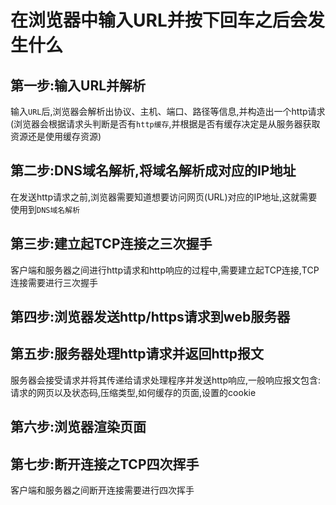 # 在浏览器中输入URL并按下回车之后会发生什么

## 第一步:输入URL并解析

输入`URL`后,浏览器会解析出协议、主机、端口、路径等信息,并构造出一个http请求(浏览器会根据请求头判断是否有`http缓存`,并根据是否有缓存决定是从服务器获取资源还是使用缓存资源)

## 第二步:DNS域名解析,将域名解析成对应的IP地址

在发送http请求之前,浏览器需要知道想要访问网页(URL)对应的IP地址,这就需要使用到`DNS域名解析`

## 第三步:建立起TCP连接之三次握手

客户端和服务器之间进行http请求和http响应的过程中,需要建立起TCP连接,TCP连接需要进行三次握手

## 第四步:浏览器发送http/https请求到web服务器

## 第五步:服务器处理http请求并返回http报文

服务器会接受请求并将其传递给请求处理程序并发送http响应,一般响应报文包含:请求的网页以及状态码,压缩类型,如何缓存的页面,设置的cookie

## 第六步:浏览器渲染页面

## 第七步:断开连接之TCP四次挥手

客户端和服务器之间断开连接需要进行四次挥手

<ZoomImg src="/images/network/network01.png" title="流程图"/>